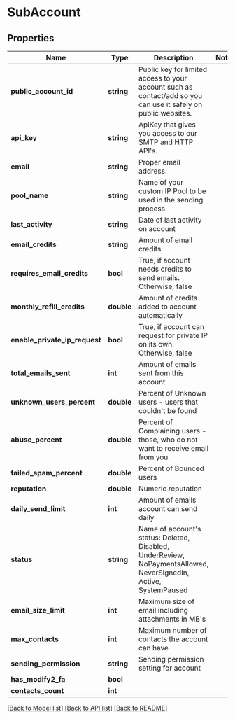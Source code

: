 # SubAccount

## Properties
Name | Type | Description | Notes
------------ | ------------- | ------------- | -------------
**public_account_id** | **string** | Public key for limited access to your account such as contact/add so you can use it safely on public websites. | 
**api_key** | **string** | ApiKey that gives you access to our SMTP and HTTP API&#39;s. | 
**email** | **string** | Proper email address. | 
**pool_name** | **string** | Name of your custom IP Pool to be used in the sending process | 
**last_activity** | **string** | Date of last activity on account | 
**email_credits** | **string** | Amount of email credits | 
**requires_email_credits** | **bool** | True, if account needs credits to send emails. Otherwise, false | 
**monthly_refill_credits** | **double** | Amount of credits added to account automatically | 
**enable_private_ip_request** | **bool** | True, if account can request for private IP on its own. Otherwise, false | 
**total_emails_sent** | **int** | Amount of emails sent from this account | 
**unknown_users_percent** | **double** | Percent of Unknown users - users that couldn&#39;t be found | 
**abuse_percent** | **double** | Percent of Complaining users - those, who do not want to receive email from you. | 
**failed_spam_percent** | **double** | Percent of Bounced users | 
**reputation** | **double** | Numeric reputation | 
**daily_send_limit** | **int** | Amount of emails account can send daily | 
**status** | **string** | Name of account&#39;s status: Deleted, Disabled, UnderReview, NoPaymentsAllowed, NeverSignedIn, Active, SystemPaused | 
**email_size_limit** | **int** | Maximum size of email including attachments in MB&#39;s | 
**max_contacts** | **int** | Maximum number of contacts the account can have | 
**sending_permission** | **string** | Sending permission setting for account | 
**has_modify2_fa** | **bool** |  | 
**contacts_count** | **int** |  | 

[[Back to Model list]](../README.md#documentation-for-models) [[Back to API list]](../README.md#documentation-for-api-endpoints) [[Back to README]](../README.md)


